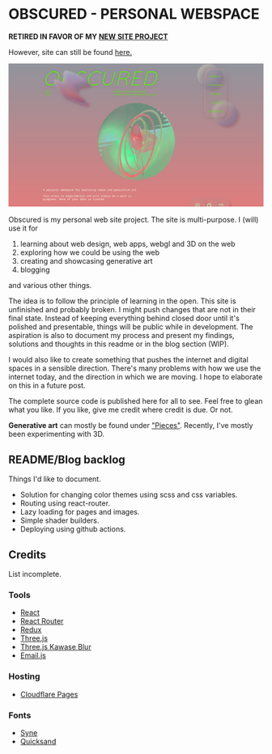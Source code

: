 # OBSCURED - PERSONAL WEBSPACE

**RETIRED IN FAVOR OF MY [NEW SITE PROJECT](https://github.com/palmdrop/hypervivid)**

However, site can still be found [here.](https://webspace.pages.dev/)

![Obscured - main page](/images/example/main-page.png)

Obscured is my personal web site project. The site is multi-purpose. I (will) use it for
1. learning about web design, web apps, webgl and 3D on the web
1. exploring how we could be using the web
1. creating and showcasing generative art
1. blogging

and various other things.

The idea is to follow the principle of learning in the open. This site is unfinished and probably broken. I might push changes that are not in their final state. Instead of keeping everything behind closed door until it's polished and presentable, things will be public while in development. The aspiration is also to document my process and present my findings, solutions and thoughts in this readme or in the blog section (WIP).

I would also like to create something that pushes the internet and digital spaces in a sensible direction. There's many problems with how we use the internet today, and the direction in which we are moving. I hope to elaborate on this in a future post.

The complete source code is published here for all to see. Feel free to glean what you like. If you like, give me credit where credit is due. Or not. 

**Generative art** can mostly be found under ["Pieces"](https://palmdrop.site/pieces). Recently, I've mostly been experimenting with 3D.

## README/Blog backlog
Things I'd like to document.

* Solution for changing color themes using scss and css variables.
* Routing using react-router.
* Lazy loading for pages and images.
* Simple shader builders.
* Deploying using github actions.

## Credits
List incomplete.

### Tools
* [React](https://reactjs.org)
* [React Router](https://reactrouter.com/)
* [Redux](https://redux.js.org/)
* [Three.js](https://threejs.org/)
* [Three.js Kawase Blur](https://ycw.github.io/three-kawase-blur/)
* [Email.js](https://www.emailjs.com/)

### Hosting
* [Cloudflare Pages](https://pages.cloudflare.com/)

### Fonts
* [Syne](https://gitlab.com/bonjour-monde/fonderie/syne-typeface)
* [Quicksand](https://fonts.google.com/specimen/Quicksand)
